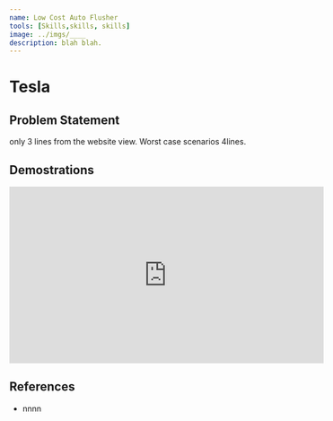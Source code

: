 ```yaml
---
name: Low Cost Auto Flusher
tools: [Skills,skills, skills]
image: ../imgs/____
description: blah blah.
---
```

# Tesla
## Problem Statement
only 3 lines from the website view. Worst case scenarios  4lines.
## Demostrations
<iframe width="560" height="315" src="https://youtube.com/embed/CAkqhIoBDZ4" title="YouTube video player" frameborder="0" allow="accelerometer; autoplay; clipboard-write; encrypted-media; gyroscope; picture-in-picture; web-share" referrerpolicy="strict-origin-when-cross-origin" allowfullscreen></iframe>

## References
- nnnn